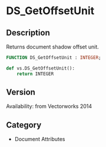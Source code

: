 # DS_GetOffsetUnit

## Description
Returns document shadow offset unit.

```pascal
FUNCTION DS_GetOffsetUnit : INTEGER;
```

```python
def vs.DS_GetOffsetUnit():
    return INTEGER
```

## Version
Availability: from Vectorworks 2014

## Category
* Document Attributes

